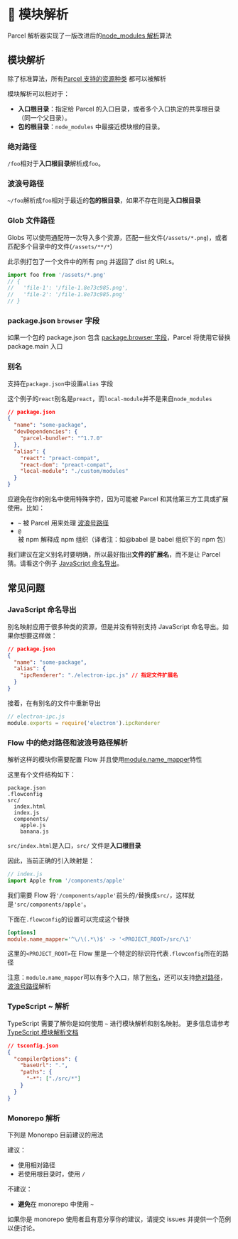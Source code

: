 # 📔 模块解析

Parcel 解析器实现了一版改进后的[node_modules 解析](https://nodejs.org/api/modules.html#modules_all_together)算法

## 模块解析

除了标准算法，所有[Parcel 支持的资源种类](/assets.html) 都可以被解析

模块解析可以相对于：

- **入口根目录**：指定给 Parcel 的入口目录，或者多个入口执定的共享根目录（同一个父目录）。
- **包的根目录**：`node_modules` 中最接近模块根的目录。

### 绝对路径

`/foo`相对于**入口根目录**解析成`foo`。

### 波浪号路径

`~/foo`解析成`foo`相对于最近的**包的根目录**，如果不存在则是**入口根目录**

### Glob 文件路径

Globs 可以使用通配符一次导入多个资源，匹配一些文件(`/assets/*.png`)，或者匹配多个目录中的文件(`/assets/**/*`)

此示例打包了一个文件中的所有 png 并返回了 dist 的 URLs。

```javascript
import foo from '/assets/*.png'
// {
//   'file-1': '/file-1.8e73c985.png',
//   'file-2': '/file-1.8e73c985.png'
// }
```

### package.json `browser` 字段

如果一个包的 package.json 包含 [package.browser 字段](https://docs.npmjs.com/files/package.json#browser)，Parcel 将使用它替换 package.main 入口

### 别名

支持在`package.json`中设置`alias` 字段

这个例子的`react`别名是`preact`，而`local-module`并不是来自`node_modules`

```json
// package.json
{
  "name": "some-package",
  "devDependencies": {
    "parcel-bundler": "^1.7.0"
  },
  "alias": {
    "react": "preact-compat",
    "react-dom": "preact-compat",
    "local-module": "./custom/modules"
  }
}
```

应避免在你的别名中使用特殊字符，因为可能被 Parcel 和其他第三方工具或扩展使用。比如：

- `~` 被 Parcel 用来处理 [波浪号路径](#波浪号路径)
- `@` 被 npm 解释成 npm 组织（译者注：如@babel 是 babel 组织下的 npm 包）

我们建议在定义别名时要明确，所以最好指出**文件的扩展名**，而不是让 Parcel 猜。请看这个例子 [JavaScript 命名导出](#JavaScript-命名导出)。

## 常见问题

### JavaScript 命名导出

别名映射应用于很多种类的资源，但是并没有特别支持 JavaScript 命名导出。如果你想要这样做：

```json
// package.json
{
  "name": "some-package",
  "alias": {
    "ipcRenderer": "./electron-ipc.js" // 指定文件扩展名
  }
}
```

接着，在有别名的文件中重新导出

```js
// electron-ipc.js
module.exports = require('electron').ipcRenderer
```

### Flow 中的绝对路径和波浪号路径解析

解析这样的模块你需要配置 Flow 并且使用[module.name_mapper](https://flow.org/en/docs/config/options/#toc-module-name-mapper-regex-string)特性

这里有个文件结构如下：

```
package.json
.flowconfig
src/
  index.html
  index.js
  components/
    apple.js
    banana.js
```

`src/index.html`是入口，`src/` 文件是**入口根目录**

因此，当前正确的引入映射是：

```javascript
// index.js
import Apple from '/components/apple'
```

我们需要 Flow 将`'/components/apple'`前头的`/`替换成`src/`，这样就是`'src/components/apple'`。

下面在`.flowconfig`的设置可以完成这个替换

```ini
[options]
module.name_mapper='^\/\(.*\)$' -> '<PROJECT_ROOT>/src/\1'
```

这里的`<PROJECT_ROOT>`在 Flow 里是一个特定的标识符代表`.flowconfig`所在的路径

注意：`module.name_mapper`可以有多个入口，除了[别名](module_resolution.html#别名)，还可以支持[绝对路径](module_resolution.html#绝对路径)，[波浪号路径](module_resolution.html#波浪号路径)解析

### TypeScript ~ 解析

TypeScript 需要了解你是如何使用 `~` 进行模块解析和别名映射。
更多信息请参考 [TypeScript 模块解析文档](https://www.typescriptlang.org/docs/handbook/module-resolution.html)

```json
// tsconfig.json
{
  "compilerOptions": {
    "baseUrl": ".",
    "paths": {
      "~*": ["./src/*"]
    }
  }
}
```

### Monorepo 解析

下列是 Monorepo 目前建议的用法

建议：

- 使用相对路径
- 若使用根目录时，使用 `/`

不建议：

- **避免**在 monorepo 中使用 `~`

如果你是 monorepo 使用者且有意分享你的建议，请提交 issues 并提供一个范例以便讨论。

